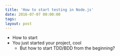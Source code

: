 ```yaml
---
title: 'How to start testing in Node.js'
date: 2016-07-07 00:00:00 
tags: 
layout: post
---
```



- How to start
- You just started your project, cool
  - But how to start TDD/BDD from the beginning?
